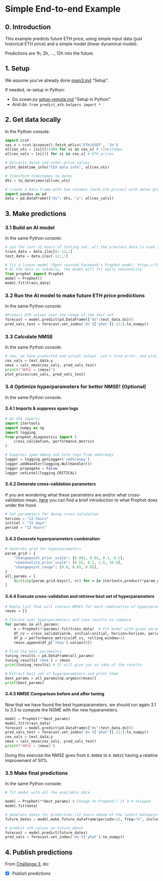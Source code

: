 <!--
Copyright 2023 Ocean Protocol Foundation
SPDX-License-Identifier: Apache-2.0
-->

# Simple End-to-end Example

## 0. Introduction

This example predicts future ETH price, using simple input data (just historical ETH price) and a simple model (linear dynamical model).

Predictions are 1h, 2h, ..., 12h into the future.

## 1. Setup

We assume you've already done [main3.md](../challenges/main3.md#1-setup) "Setup".

If needed, re-setup in Python:
- Do ocean.py [setup-remote.md](https://github.com/oceanprotocol/ocean.py/blob/main/READMEs/setup-remote.md#6-setup-in-python) "Setup in Python"
- And do: `from predict_eth.helpers import *`


## 2. Get data locally

In the Python console:

```python
import ccxt
cex_x = ccxt.binance().fetch_ohlcv('ETH/USDT', '1h')
allcex_uts = [xi[0]/1000 for xi in cex_x] # timestamps
allcex_vals = [xi[4] for xi in cex_x] # ETH prices

# Extracts dates and ether price values
print_datetime_info("CEX data info", allcex_uts)

# Transform timestamps to dates
dts = to_datetimes(allcex_uts)

# create a Data Frame with two columns [date,eth-prices] with dates given in intervals of 1-hour
import pandas as pd
data = pd.DataFrame({"ds": dts, "y": allcex_vals})
```

## 3.  Make predictions

### 3.1  Build an AI model

In the same Python console:

```python continuation
# use the last 12 hours of testing set, all the previous data is used as training
train_data = data.iloc[0:-12,:]
test_data = data.iloc[-12:,:]

# fit a linear model (Open sourced Facebook's Prophet model: https://facebook.github.io/prophet/)
# As the data is subdaily, the model will fit daily seasonality
from prophet import Prophet
model = Prophet()
model.fit(train_data)
```

### 3.2  Run the AI model to make future ETH price predictions

In the same Python console:

```python continuation
#Predict ETH values over the range of the test set
forecast = model.predict(pd.DataFrame({"ds":test_data.ds}))
pred_vals_test = forecast.set_index('ds')['yhat'][-12:].to_numpy()
```

### 3.3 Calculate NMSE

In the same Python console:

```python continuation
# now, we have predicted and actual values. Let's find error, and plot!
cex_vals = test_data.y
nmse = calc_nmse(cex_vals, pred_vals_test)
print(f"NMSE = {nmse}")
plot_prices(cex_vals, pred_vals_test)
```

### 3.4 Optimize hyperparameters for better NMSE! (Optional)

In the same Python console:

#### 3.4.1 Imports & suppress spam logs

```python continuation
# Do the imports
import itertools
import numpy as np
import logging
from prophet.diagnostics import (
    cross_validation, performance_metrics
)

# Suppress spam debug and info logs from cmdstanpy
logger = logging.getLogger('cmdstanpy')
logger.addHandler(logging.NullHandler())
logger.propagate = False
logger.setLevel(logging.CRITICAL)
```

#### 3.4.2 Generate cross-validation parameters

If you are wondering what these parameters are and/or what cross-validation mean, [here](https://blog.oceanprotocol.com/capitalize-with-ocean-protocol-a-predict-eth-tutorial-b2da136633f0) you can find a brief introduction to what Prophet does under the hood.
```python continuation
# Set parameters for doing cross-validation
horizon = "12 hours"
initial = "15 days"
period = "12 hours"
```

#### 3.4.3 Generate hyperparameters combination
```python continuation
# Generate grid for hyperparameters
param_grid = {  
    "changepoint_prior_scale": [0.001, 0.01, 0.1, 0.5],
    "seasonality_prior_scale": [0.01, 0.1, 1.0, 10.0],
    "changepoint_range": [0.8, 0.85, 0.95],
}
all_params = [
    dict(zip(param_grid.keys(), v)) for v in itertools.product(*param_grid.values())
]
```

#### 3.4.4 Execute cross-validation and retrieve best set of hyperparameters
```python continuation
# Empty list that will contain RMSEs for each combination of hyperparams
rmses = []

# Iterate over hyperparameters and save results to compare
for params in all_params:
    m = Prophet(**params).fit(train_data)  # Fit model with given params
    df_cv = cross_validation(m, initial=initial, horizon=horizon, period=period, parallel="processes")
    df_p = performance_metrics(df_cv, rolling_window=1)
    rmses.append(df_p['rmse'].values[0])

# Find the best parameters
tuning_results = pd.DataFrame(all_params)
tuning_results['rmse'] = rmses
print(tuning_results) # It will give you an idea of the results

# Extract best set of hyperparameters and print them
best_params = all_params[np.argmin(rmses)]
print(best_params)
```

#### 3.4.5 NMSE Comparison before and after tuning

Now that we have found the best hyperparameters, we should run again 3.1 to 3.3 to compute the NSME with the new hyparameters.

```python continue
model = Prophet(**best_params)
model.fit(train_data)
forecast = model.predict(pd.DataFrame({"ds":test_data.ds}))
pred_vals_test = forecast.set_index('ds')['yhat'][-12:].to_numpy()
cex_vals = test_data.y
nmse = calc_nmse(cex_vals, pred_vals_test)
print(f"NMSE = {nmse}")
```
Doing this exercise the NMSE goes from `0.00066` to `0.00033` having a relative improvement of 50%.

### 3.5 Make final predictions

In the same Python console:

```python continuation
# fit model with all the available data

model = Prophet(**best_params) # Change to Prophet() if 3.4 skipped
model.fit(data)

# generate dates for prediction (12 hours ahead of the latest datapoint in the data time)
future_dates = model.make_future_dataframe(periods=12, freq="h", include_history=False)

# predcit eth values on future_dates
forecast = model.predict(future_dates)
pred_vals = forecast.set_index('ds')['yhat'].to_numpy()

```


## 4.  Publish predictions
From [Challenge 3](../challenges/main3.md), do:
- [x] Publish predictions